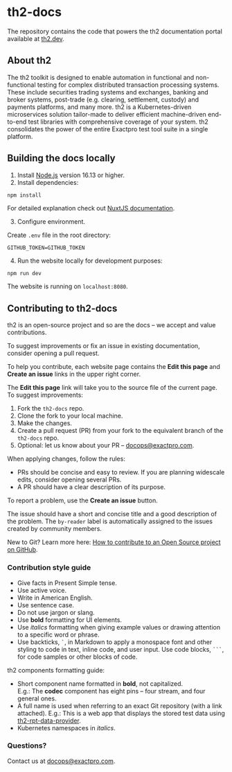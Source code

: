 # th2-docs
The repository contains the code that powers the th2 documentation portal available at [th2.dev](https://th2.dev/).
## About th2

The th2 toolkit is designed to enable automation in functional and non-functional testing for complex distributed transaction processing systems. These include securities trading systems and exchanges, banking and broker systems, post-trade (e.g. clearing, settlement, custody) and payments platforms, and many more. th2 is a Kubernetes-driven microservices solution tailor-made to deliver efficient machine-driven end-to-end test libraries with comprehensive coverage of your system. th2 consolidates the power of the entire Exactpro test tool suite in a single platform.

## Building the docs locally

1) Install [Node.js](https://nodejs.org/en/) version 16.13 or higher.
2) Install dependencies:
```bash
npm install
```
For detailed explanation check out [NuxtJS documentation](https://nuxtjs.org/docs/).

3) Configure environment.

Create `.env` file in the root directory:

```dotenv
GITHUB_TOKEN=GITHUB_TOKEN
```
4) Run the website locally for development purposes:

```shell
npm run dev
```
The website is running on `localhost:8080`.

## Contributing to th2-docs

th2 is an open-source project and so are the docs – we accept and value contributions. 

To suggest improvements or fix an issue in existing documentation, consider opening a pull request.

To help you contribute, each website page contains the **Edit this page** and **Create an issue** links in the upper right corner.

The **Edit this page** link will take you to the source file of the current page. To suggest improvements: 

1. Fork the `th2-docs` repo.
2. Clone the fork to your local machine.
3. Make the changes.
4. Create a pull request (PR) from your fork to the equivalent branch of the `th2-docs` repo.
5. Optional: let us know about your PR – [docops@exactpro.com](mailto:docops@exactpro.com).

When applying changes, follow the rules:

- PRs should be concise and easy to review. If you are planning widescale edits, consider opening several PRs.
- A PR should have a clear description of its purpose.

To report a problem, use the **Create an issue** button. 

The issue should have a short and concise title and a good description of the problem. The `by-reader` label is automatically assigned to the issues created by community members.  

New to Git? Learn more here: [How to contribute to an Open Source project on GitHub](https://app.egghead.io/playlists/how-to-contribute-to-an-open-source-project-on-github). 

### Contribution style guide

- Give facts in Present Simple tense.
- Use active voice.
- Write in American English.
- Use sentence case. 
- Do not use jargon or slang. 
- Use **bold** formatting for UI elements. 
- Use *italics* formatting when giving example values or drawing attention to a specific word or phrase.
- Use backticks, `` ` ``, in Markdown to apply a monospace font and other styling to code in text, inline code, and user input. Use code blocks, `` ``` ``, for code samples or other blocks of code.

th2 components formatting guide:
- Short component name formatted in **bold**, not capitalized.  
  E.g.: The **codec** component has eight pins – four stream, and four general ones.
- A full name is used when referring to an exact Git repository (with a link attached).
E.g.: This is a web app that displays the stored test data using [th2-rpt-data-provider](https://github.com/th2-net/th2-rpt-data-provider).
- Kubernetes namespaces in *italics*. 

### Questions?
Contact us at [docops@exactpro.com](mailto:docops@exactpro.com).
